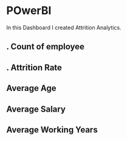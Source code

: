 # POwerBI
In this Dashboard I created Attrition Analytics.
## . Count of employee
## . Attrition Rate
## Average Age 
## Average Salary
## Average Working Years
